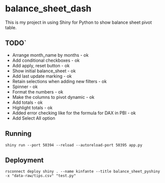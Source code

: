 # balance_sheet_dash

This is my project in using Shiny for Python to show balance sheet pivot table.

## TODO`
* Arrange month_name by months - ok
* Add conditional checkboxes - ok
* Add apply, reset button - ok
* Show initial balance_sheet - ok
* Add last update marking - ok
* Retain selections when adding new filters - ok
* Spinner - ok
* Format the numbers - ok
* Make the columns to pivot dynamic - ok
* Add totals - ok
* Highlight totals - ok
* Added error checking like for the formula for DAX in PBI - ok
* Add Select All option

## Running

```
shiny run --port 50394 --reload --autoreload-port 50395 app.py
```

## Deployment

```
rsconnect deploy shiny . --name kinfante --title balance_sheet_pyshiny -x "data-raw/tips.csv" "test.py"
```